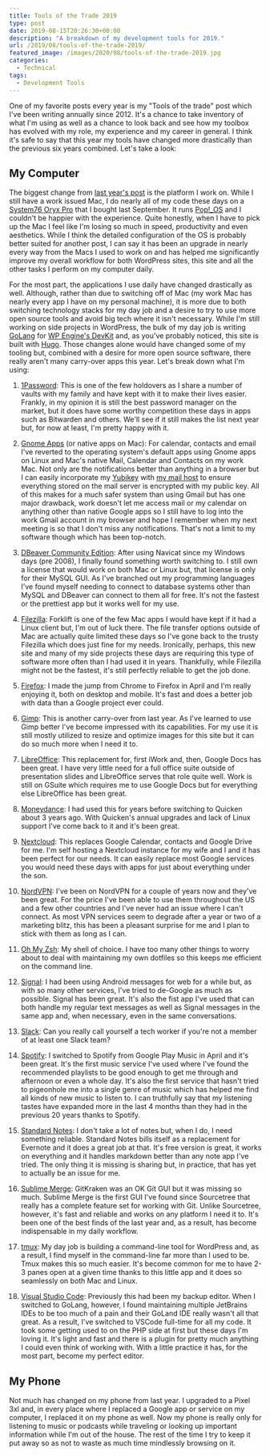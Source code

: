 ```yaml
---
title: Tools of the Trade 2019
type: post
date: 2019-08-15T20:26:30+00:00
description: "A breakdown of my development tools for 2019."
url: /2019/08/tools-of-the-trade-2019/
featured_image: /images/2020/08/tools-of-the-trade-2019.jpg
categories:
  - Technical
tags:
  - Development Tools
---
```


One of my favorite posts every year is my "Tools of the trade" post which I've been writing annually since 2012. It's a chance to take inventory of what I'm using as well as a chance to look back and see how my toolbox has evolved with my role, my experience and my career in general. I think it's safe to say that this year my tools have changed more drastically than the previous six years combined. Let's take a look:

## My Computer

The biggest change from [last year's post](https://archive.chriswiegman.com/2018/07/my-tools-of-my-trade-2018-edition/ "Post: My Tools of My Trade – 2018 Edition") is the platform I work on. While I still have a work issued Mac, I do nearly all of my code these days on a [System76 Oryx Pro](https://system76.com/laptops/oryx "the Oryx Pro homepage") that I bought last September. It runs [Pop!_OS](https://system76.com/pop) and I couldn't be happier with the experience. Quite honestly, when I  have to pick up the Mac I feel like I'm losing so much in speed, productivity and even aesthetics. While I think the detailed configuration of the OS is probably better suited for another post, I can say it has been an upgrade in nearly every way from the Macs I used to work on and has helped me significantly improve my overall workflow for both WordPress sites, this site and all the other tasks I perform on my computer daily.

For the most part, the applications I use daily have changed drastically as well. Although, rather than due to switching off of Mac (my work Mac has nearly every app I have on my personal machine), it is more due to both switching technology stacks for my day job and a desire to try to use more open source tools and avoid big tech where it isn't necessary. While I'm still working on side projects in WordPress, the bulk of my day job is writing [GoLang](https://golang.org/ "The Go programming language") for [WP Engine's DevKit](https://wpengine.com/devkit/) and, as you've probably noticed, this site is built with [Hugo](https://gohugo.io/). Those changes alone would have changed some of my tooling but, combined with a desire for more open source software, there really aren't many carry-over apps this year. Let's break down what I'm using:

1. [1Password](https://1password.com/): This is one of the few holdovers as I share a number of vaults with my family and have kept with it to make their lives easier. Frankly, in my opinion it is still the best password manager on the market, but it does have some worthy competition these days in apps such as Bitwarden and others. We'll see if it still makes the list next year but, for now at least, I'm pretty happy with it.

2. [Gnome Apps](https://www.gnome.org/) (or native apps on Mac): For calendar, contacts and email I've reverted to the operating system's default apps using Gnome apps on Linux and Mac's native Mail, Calendar and Contacts on my work Mac. Not only are the notifications better than anything in a browser but I can easily incorporate my [Yubikey](https://www.yubico.com/product/yubikey-5-nfc "Yubikey 5 NFC") with [my mail host](https://mailbox.org "mailbox.org") to ensure everything stored on the mail server is encrypted with my public key. All of this makes for a much safer system than using Gmail but has one major drawback, work doesn't let me access mail or my calendar on anything other than native Google apps so I still have to log into the work Gmail account in my browser and hope I remember when my next meeting is so that I don't miss any notifications. That's not a limit to my software though which has been top-notch.

3. [DBeaver Community Edition](https://dbeaver.io/): After using Navicat since my Windows days (pre 2008), I finally found something worth switching to. I still own a license that would work on both Mac or Linux but, that license is only for their MySQL GUI. As I've branched out my programming languages I've found myself needing to connect to database systems other than MySQL and DBeaver can connect to them all for free. It's not the fastest or the prettiest app but it works well for my use.

4. [Filezilla](https://filezilla-project.org/): Forklift is one of the few Mac apps I would have kept if it had a Linux client but, I'm out of luck there. The file transfer options outside of Mac are actually quite limited these days so I've gone back to the trusty Filezilla which does just fine for my needs. Ironically, perhaps, this new site and many of my side projects these days are requiring this type of software more often than I had used it in years. Thankfully, while Filezilla might not be the fastest, it's still perfectly reliable to get the job done.

5. [Firefox](https://www.mozilla.org/en-US/firefox/new/): I made the jump from Chrome to Firefox in April and I'm really enjoying it, both on desktop and mobile. It's fast and does a better job with data than a Google project ever could.

6. [Gimp](https://www.gimp.org/): This is another carry-over from last year. As I've learned to use Gimp better I've  become impressed with its capabilities. For my use it is still mostly utilized to resize and optimize images for this site but it can do so much more when I need it to.

7. [LibreOffice](https://www.libreoffice.org/): This replacement for, first iWork and, then, Google Docs has been great. I have very little need for a full office suite outside of presentation slides and LibreOffice serves that role quite well. Work is still on GSuite which requires me to use Google Docs but for everything else LibreOffice has been great.

8. [Moneydance](http://moneydance.com/): I had used this for years before switching to Quicken about 3 years ago. With Quicken's annual upgrades and lack of Linux support I've come back to it and it's been great.

9. [Nextcloud](https://nextcloud.com/): This replaces Google Calendar, contacts and Google Drive for me. I'm self hosting a Nextcloud instance for my wife and I and it has been perfect for our needs. It can easily replace most Google services you would need these days with apps for just about everything under the son.

10. [NordVPN](https://nordvpn.com/): I've been on NordVPN for a couple of years now and they've been great. For the price I've been able to use them throughout the US and a few other countries and I've never had an issue where I can't connect. As most VPN services seem to degrade after a year or two of a marketing blitz, this has been a pleasant surprise for me and I plan to stick with them as long as I can.

11. [Oh My Zsh](https://ohmyz.sh/): My shell of choice. I have too many other things to worry about to deal with maintaining my own dotfiles so this keeps me efficient on the command line.

12. [Signal](https://signal.org/): I had been using Android messages for web for a while but, as with so many other services, I've tried to de-Google as much as possible. Signal has been great. It's also the fist app I've used that can both handle my regular text messages as well as Signal messages in the same app and, when necessary, even in the same conversations.

13. [Slack](https://slack.com/): Can you really call yourself a tech worker if you're not a member of at least one Slack team?

14. [Spotify](https://www.spotify.com/): I switched to Spotify from Google Play Music in April and it's been great. It's the first music service I've used where I've found the recommended playlists to be good enough to get me through and afternoon or even a whole day. It's also the first service that hasn't tried to pigeonhole me into a single genre of music which has helped me find all kinds of new music to listen to. I can truthfully say that my listening tastes have expanded more in the last 4 months than they had in the previous 20 years thanks to Spotify.

15. [Standard Notes](https://standardnotes.org/): I don't take a lot of notes but, when I do, I need something reliable. Standard Notes bills itself as a replacement for Evernote and it does a great job at that. It's free version is great, it works on everything and it handles markdown better than any note app I've tried. The only thing it is missing is sharing but, in practice, that has yet to actually be an issue for me.

16. [Sublime Merge](https://www.sublimemerge.com/): GitKraken was an OK Git GUI but it was missing so much. Sublime Merge is the first GUI I've found since Sourcetree that really has a complete feature set for working with Git. Unlike Sourcetree, however, it's fast and reliable and works on any platform I need it to. It's been one of the best finds of the last year and, as a result, has become indispensable in my daily workflow.

17. [tmux](https://github.com/tmux/tmux): My day job is building a command-line tool for WordPress and, as a result, I find myself in the command-line far more than I used to be. Tmux makes this so much easier. It's become common for me to have 2-3 panes open at a given time thanks to this little app and it does so seamlessly on both Mac and Linux.

18. [Visual Studio Code](https://code.visualstudio.com/): Previously this had been my backup editor. When I switched to GoLang, however, I found maintaining multiple JetBrains IDEs to be too much of a pain and their GoLand IDE really wasn't all that great. As a result, I've switched to VSCode full-time for all my code. It took some getting used to on the PHP side at first but these days I'm loving it. It's light and fast and there is a plugin for pretty much anything I could even think of working with. With a little practice it has, for the most part, become my perfect editor.

## My Phone

Not much has changed on my phone from last year. I upgraded to a Pixel 3xl and, in every place where I replaced a Google app or service on my computer, I replaced it on my phone as well. Now my phone is really only for listening to music or podcasts while traveling or looking up important information while I'm out of the house. The rest of the time I try to keep it put away so as not to waste as much time mindlessly browsing on it.